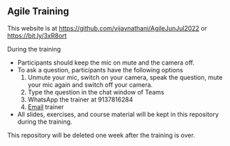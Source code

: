 ## Agile Training

This website is at <https://github.com/vijaynathani/AgileJunJul2022> or <https://bit.ly/3xR8ort>

During the training
- Participants should keep the mic on mute and the camera off.
- To ask a question, participants have the following options
	 1. Unmute your mic, switch on your camera, speak the question, mute your mic again and switch off your camera.
	 2. Type the question in the chat window of Teams
	 3. WhatsApp the trainer at 9137816284
	 4. [Email](mailto:vijay_nathani@yahoo.com) trainer
- All slides, exercises, and course material will be kept in this repository during the training. 

This repository will be deleted one week after the training is over.
